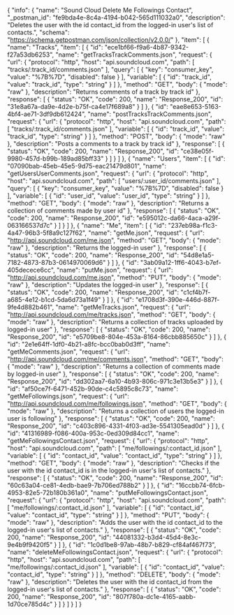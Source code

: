 {
  "info": {
    "name": "Sound Cloud Delete Me Followings Contact",
    "_postman_id": "fe9bda4e-8c4a-4194-b042-565d111032a0",
    "description": "Deletes the user with the id contact_id from the logged-in user's list of contacts.",
    "schema": "https://schema.getpostman.com/json/collection/v2.0.0/"
  },
  "item": [
    {
      "name": "Tracks",
      "item": [
        {
          "id": "ece1bf66-f9a6-4b87-9342-f27a53db6253",
          "name": "getTracksTrackComments.json",
          "request": {
            "url": {
              "protocol": "http",
              "host": "api.soundcloud.com",
              "path": [
                "tracks/:track_id/comments.json"
              ],
              "query": [
                {
                  "key": "consumer_key",
                  "value": "%7B%7D",
                  "disabled": false
                }
              ],
              "variable": [
                {
                  "id": "track_id",
                  "value": "track_id",
                  "type": "string"
                }
              ]
            },
            "method": "GET",
            "body": {
              "mode": "raw"
            },
            "description": "Returns comments of a track by track id"
          },
          "response": [
            {
              "status": "OK",
              "code": 200,
              "name": "Response_200",
              "id": "31e8a67a-da9e-4d2e-b75f-ca4e17f689a8"
            }
          ]
        },
        {
          "id": "eae8e653-5163-4bf4-ae71-3df9db612424",
          "name": "postTracksTrackComments.json",
          "request": {
            "url": {
              "protocol": "http",
              "host": "api.soundcloud.com",
              "path": [
                "tracks/:track_id/comments.json"
              ],
              "variable": [
                {
                  "id": "track_id",
                  "value": "track_id",
                  "type": "string"
                }
              ]
            },
            "method": "POST",
            "body": {
              "mode": "raw"
            },
            "description": "Posts a comments to a track by track id"
          },
          "response": [
            {
              "status": "OK",
              "code": 200,
              "name": "Response_200",
              "id": "ce38e05f-9980-457d-b99b-189ad85bff33"
            }
          ]
        }
      ]
    },
    {
      "name": "Users",
      "item": [
        {
          "id": "07090bab-45eb-45e5-9d75-eac21479d801",
          "name": "getUsersUserComments.json",
          "request": {
            "url": {
              "protocol": "http",
              "host": "api.soundcloud.com",
              "path": [
                "users/:user_id/comments.json"
              ],
              "query": [
                {
                  "key": "consumer_key",
                  "value": "%7B%7D",
                  "disabled": false
                }
              ],
              "variable": [
                {
                  "id": "user_id",
                  "value": "user_id",
                  "type": "string"
                }
              ]
            },
            "method": "GET",
            "body": {
              "mode": "raw"
            },
            "description": "Returns a collection of comments made by user id"
          },
          "response": [
            {
              "status": "OK",
              "code": 200,
              "name": "Response_200",
              "id": "e595012c-da66-4aca-a29f-063166537d7c"
            }
          ]
        }
      ]
    },
    {
      "name": "Me",
      "item": [
        {
          "id": "237eb98a-f1c3-4a47-96b3-5f8a9c127f62",
          "name": "getMe.json",
          "request": {
            "url": "http://api.soundcloud.com/me.json",
            "method": "GET",
            "body": {
              "mode": "raw"
            },
            "description": "Returns the logged-in user"
          },
          "response": [
            {
              "status": "OK",
              "code": 200,
              "name": "Response_200",
              "id": "54d8e1a5-7182-4873-87b3-0614970069d6"
            }
          ]
        },
        {
          "id": "3ab09a12-1ff6-4043-b7ef-405decece6cc",
          "name": "putMe.json",
          "request": {
            "url": "http://api.soundcloud.com/me.json",
            "method": "PUT",
            "body": {
              "mode": "raw"
            },
            "description": "Updates the logged-in user"
          },
          "response": [
            {
              "status": "OK",
              "code": 200,
              "name": "Response_200",
              "id": "c1cf4b7f-a685-4e12-b1cd-5da6d73a1f49"
            }
          ]
        },
        {
          "id": "e1708d3f-390e-446d-887f-9fe4d882b461",
          "name": "getMeTracks.json",
          "request": {
            "url": "http://api.soundcloud.com/me/tracks.json",
            "method": "GET",
            "body": {
              "mode": "raw"
            },
            "description": "Returns a collection of tracks uploaded by logged-in user"
          },
          "response": [
            {
              "status": "OK",
              "code": 200,
              "name": "Response_200",
              "id": "e5709be8-804e-453a-8164-86cbb885650c"
            }
          ]
        },
        {
          "id": "2e1e64ff-1df0-4b21-a8fc-bcc0bab0d3ff",
          "name": "getMeComments.json",
          "request": {
            "url": "http://api.soundcloud.com/me/comments.json",
            "method": "GET",
            "body": {
              "mode": "raw"
            },
            "description": "Returns a collection of comments made by logged-in user"
          },
          "response": [
            {
              "status": "OK",
              "code": 200,
              "name": "Response_200",
              "id": "dd302aa7-6a10-4b93-806c-971c3e13b5e3"
            }
          ]
        },
        {
          "id": "af50ce7f-6471-452b-90de-c4c5895c8c73",
          "name": "getMeFollowings.json",
          "request": {
            "url": "http://api.soundcloud.com/me/followings.json",
            "method": "GET",
            "body": {
              "mode": "raw"
            },
            "description": "Returns a collection of users the logged-in user is following"
          },
          "response": [
            {
              "status": "OK",
              "code": 200,
              "name": "Response_200",
              "id": "c403c896-4331-4f03-ad3e-5541305ead0d"
            }
          ]
        },
        {
          "id": "41316989-f086-400a-953c-0ed309d84cc1",
          "name": "getMeFollowingsContact.json",
          "request": {
            "url": {
              "protocol": "http",
              "host": "api.soundcloud.com",
              "path": [
                "me/followings/:contact_id.json"
              ],
              "variable": [
                {
                  "id": "contact_id",
                  "value": "contact_id",
                  "type": "string"
                }
              ]
            },
            "method": "GET",
            "body": {
              "mode": "raw"
            },
            "description": "Checks if the user with the id contact_id is in the logged-in user's list of contacts."
          },
          "response": [
            {
              "status": "OK",
              "code": 200,
              "name": "Response_200",
              "id": "60c63a04-ce81-4edb-bae9-7b706ed788b2"
            }
          ]
        },
        {
          "id": "16ccbb74-6fcb-4953-82e5-72b180b361a0",
          "name": "putMeFollowingsContact.json",
          "request": {
            "url": {
              "protocol": "http",
              "host": "api.soundcloud.com",
              "path": [
                "me/followings/:contact_id.json"
              ],
              "variable": [
                {
                  "id": "contact_id",
                  "value": "contact_id",
                  "type": "string"
                }
              ]
            },
            "method": "PUT",
            "body": {
              "mode": "raw"
            },
            "description": "Adds the user with the id contact_id to the logged-in user's list of contacts."
          },
          "response": [
            {
              "status": "OK",
              "code": 200,
              "name": "Response_200",
              "id": "44081332-b3d4-45d4-8e3c-9e4b9f9420f5"
            }
          ]
        },
        {
          "id": "1c0d1be8-97ab-48b7-b829-cf84af467f73",
          "name": "deleteMeFollowingsContact.json",
          "request": {
            "url": {
              "protocol": "http",
              "host": "api.soundcloud.com",
              "path": [
                "me/followings/:contact_id.json"
              ],
              "variable": [
                {
                  "id": "contact_id",
                  "value": "contact_id",
                  "type": "string"
                }
              ]
            },
            "method": "DELETE",
            "body": {
              "mode": "raw"
            },
            "description": "Deletes the user with the id contact_id from the logged-in user's list of contacts."
          },
          "response": [
            {
              "status": "OK",
              "code": 200,
              "name": "Response_200",
              "id": "807f780a-dc1e-4165-aabb-1d70ce785d4c"
            }
          ]
        }
      ]
    }
  ]
}